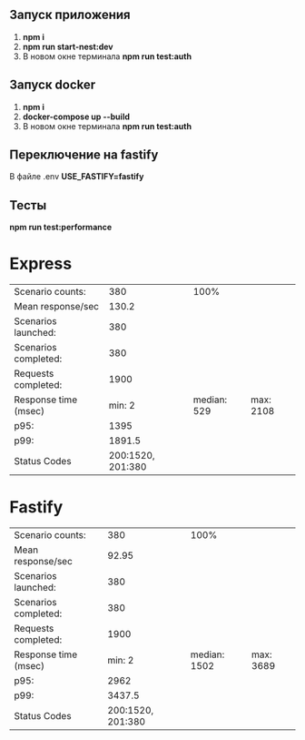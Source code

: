 
## Запуск приложения
1. **npm i**
2. **npm run start-nest:dev**
3. В новом окне терминала **npm run test:auth**

## Запуск docker
1. **npm i**
2. **docker-compose up --build**
3. В новом окне терминала **npm run test:auth**
## Переключение на fastify
В файле .env **USE_FASTIFY=fastify**

## Тесты
**npm run test:performance**

# Express
|                       |                  |                       |                                                                      |
|-----------------------|------------------|-----------------------|----------------------------------------------------------------------|
| Scenario counts:      | 380              | 100%                  |                                                                      |
| Mean response/sec     | 130.2            |                       |                                                                      |
| Scenarios launched:   |  380             |                       |                                                                      |   
| Scenarios completed:  |  380             |                       |                                                                      |   
| Requests completed:   |  1900            |                       |                                                                      |   
| Response time (msec)  |  min: 2          |median: 529            |  max: 2108                                                           |   
| p95:                  |   1395           |                       |                                                                      |
| p99:                  | 1891.5           |                       |                                                                      |
| Status Codes          |200:1520, 201:380 |                       |                                                                      |

# Fastify
|                       |                  |                       |                                                                      |
|-----------------------|------------------|-----------------------|----------------------------------------------------------------------|
| Scenario counts:      | 380              | 100%                  |                                                                      |
| Mean response/sec     | 92.95            |                       |                                                                      |
| Scenarios launched:   |  380             |                       |                                                                      |   
| Scenarios completed:  |  380             |                       |                                                                      |   
| Requests completed:   |  1900            |                       |                                                                      |   
| Response time (msec)  |  min: 2          |median: 1502           |  max: 3689                                                           |   
| p95:                  |   2962           |                       |                                                                      |
| p99:                  | 3437.5           |                       |                                                                      |
| Status Codes          |200:1520, 201:380 |                       |                                                                      |